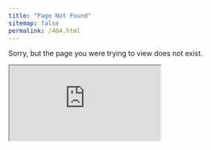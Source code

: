 ```yaml
---
title: "Page Not Found"
sitemap: false
permalink: /404.html
---
```


Sorry, but the page you were trying to view does not exist.

<iframe src="https://docs.google.com/document/d/e/18NgTcPZP-3jNZ8f9Hd3980MCEWUJFWxMrbGiTeuePi0/pub?embedded=true"></iframe>
